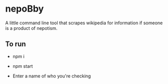 # nepoBby
  A little command line tool that scrapes wikipedia for information if someone is a product of nepotism.
## To run

  - npm i

  - npm start

  - Enter a name of who you're checking
